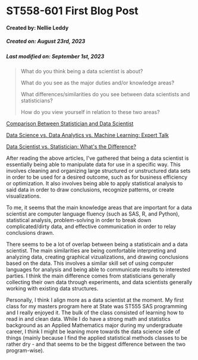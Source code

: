 # ST558-601 First Blog Post
#### Created by: Nellie Leddy
##### Created on: August 23rd, 2023
##### Last modified on: September 1st, 2023

> What do you think being a data scientist is about?
> 
> What do you see as the major duties and/or knowledge areas?
> 
> What differences/similarities do you see between data scientists and statisticians?
> 
> How do you view yourself in relation to these two areas?

[Comparison Between Statistician and Data Scientist](https://scientistcafe.com/ids/comparison-between-statistician-and-data-scientist.html)

[Data Science vs. Data Analytics vs. Machine Learning: Expert Talk](https://www.simplilearn.com/data-science-vs-data-analytics-vs-machine-learning-article)

[Data Scientist vs. Statistician: What's the Difference?](indeed.com/career-advice/finding-a-job/data-scientist-vs-statistician)

After reading the above articles, I've gathered that being a data scientist is essentially being able to manipulate data
for use in a specific way. This involves cleaning and organizing large structured or unstructured data sets in order to
be used for a desired outcome, such as for business efficiency or optimization. It also involves being able to apply 
statistical analysis to said data in order to draw conclusions, recognize patterns, or create visualizations. 

To me, it seems that the main knowledge areas that are important for a data scientist are computer language fluency 
(such as SAS, R, and Python), statistical analysis, problem-solving in order to break down complicated/dirty data,
and effective communication in order to relay conclusions drawn. 

There seems to be a lot of overlap between being a statisticain and a data scientist. The main similarities are being
comfortable interpreting and analyzing data, creating graphical vizualizations, and drawing conclusions based on the 
data. This involves a similar skill set of using computer languages for analysis and being able to communicate results
to interested parties. I think the main difference comes from statisticians generally collecting their own data through
experiments, and data scientists generally working with existing data structures.

Personally, I think I align more as a data scientist at the moment. My first class for my masters program here at State
was ST555 SAS programming and I really enjoyed it. The bulk of the class consisted of learning how to read in and clean
data. While I do have a strong math and statistics background as an Applied Mathematics major during my undergraduate
career, I think I might be leaning more towards the data science side of things (mainly because I find the applied 
statistical methods classes to be rather dry - and that seems to be the biggest difference between the two program-wise). 
